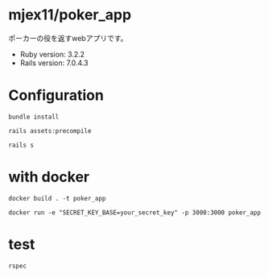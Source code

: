 # mjex11/poker_app
ポーカーの役を返すwebアプリです。
- Ruby version: 3.2.2
- Rails version: 7.0.4.3
# Configuration
```
bundle install
```
```
rails assets:precompile
```
```
rails s
```
# with docker
```
docker build . -t poker_app
```
```
docker run -e "SECRET_KEY_BASE=your_secret_key" -p 3000:3000 poker_app
```
# test
```
rspec
```

